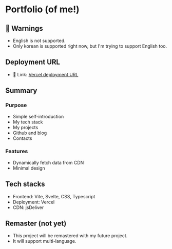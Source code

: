 # Portfolio (of me!)

## 🧨 Warnings

- English is not supported.
- Only korean is supported right now, but I'm trying to support English too.

## Deployment URL

- 🔗 Link: [Vercel deployment URL](https://pengu1m.vercel.app/)

## Summary

### Purpose

- Simple self-introduction
- My tech stack
- My projects
- Github and blog
- Contacts

### Features

- Dynamically fetch data from CDN
- Minimal design

## Tech stacks

- Frontend: Vite, Svelte, CSS, Typescript
- Deployment: Vercel
- CDN: jsDeliver

## Remaster (not yet)

- This project will be remastered with my future project.
- It will support multi-language.